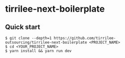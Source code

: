 # tirrilee-next-boilerplate

## Quick start

```
$ git clone --depth=1 https://github.com/tirrilee-outsourcing/tirrilee-next-boilerplate <PROJECT_NAME>
$ cd <YOUR_PROJECT_NAME>
$ yarn install && yarn run dev
```

